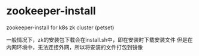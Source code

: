 # zookeeper-install
zookeeper-install for k8s zk cluster (petset)

一般情况下，zk的安装包下载会在install.sh中，即在安装时下载安装文件
但是在内网环境中，无法连接外网，所以将安装的文件打包到镜像
